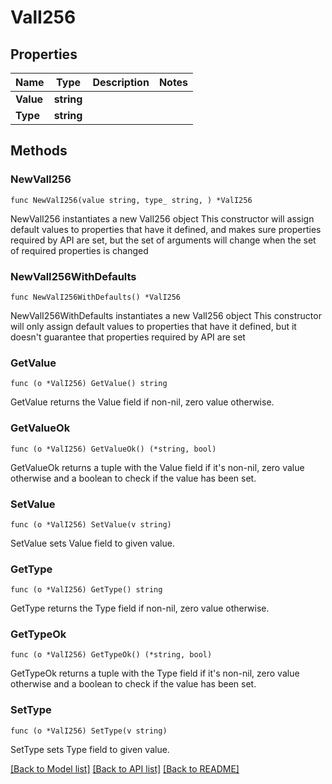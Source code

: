 # ValI256

## Properties

Name | Type | Description | Notes
------------ | ------------- | ------------- | -------------
**Value** | **string** |  | 
**Type** | **string** |  | 

## Methods

### NewValI256

`func NewValI256(value string, type_ string, ) *ValI256`

NewValI256 instantiates a new ValI256 object
This constructor will assign default values to properties that have it defined,
and makes sure properties required by API are set, but the set of arguments
will change when the set of required properties is changed

### NewValI256WithDefaults

`func NewValI256WithDefaults() *ValI256`

NewValI256WithDefaults instantiates a new ValI256 object
This constructor will only assign default values to properties that have it defined,
but it doesn't guarantee that properties required by API are set

### GetValue

`func (o *ValI256) GetValue() string`

GetValue returns the Value field if non-nil, zero value otherwise.

### GetValueOk

`func (o *ValI256) GetValueOk() (*string, bool)`

GetValueOk returns a tuple with the Value field if it's non-nil, zero value otherwise
and a boolean to check if the value has been set.

### SetValue

`func (o *ValI256) SetValue(v string)`

SetValue sets Value field to given value.


### GetType

`func (o *ValI256) GetType() string`

GetType returns the Type field if non-nil, zero value otherwise.

### GetTypeOk

`func (o *ValI256) GetTypeOk() (*string, bool)`

GetTypeOk returns a tuple with the Type field if it's non-nil, zero value otherwise
and a boolean to check if the value has been set.

### SetType

`func (o *ValI256) SetType(v string)`

SetType sets Type field to given value.



[[Back to Model list]](../README.md#documentation-for-models) [[Back to API list]](../README.md#documentation-for-api-endpoints) [[Back to README]](../README.md)


